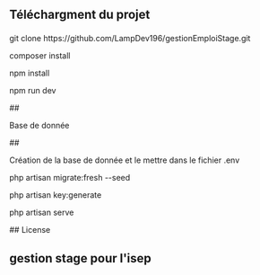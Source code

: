## <p>Téléchargment du projet</p>
<p>git clone https://github.com/LampDev196/gestionEmploiStage.git</p>
<p>composer install</p>
<p>npm install</p>
<p>npm run dev</p>
## <p>Base de donnée</p>
## <p>Création de la base de donnée et le mettre dans le fichier .env</p>
<p>php artisan migrate:fresh --seed</p>
<p>php artisan key:generate</p>
<p>php artisan serve</p>
## License

## gestion stage pour l'isep
